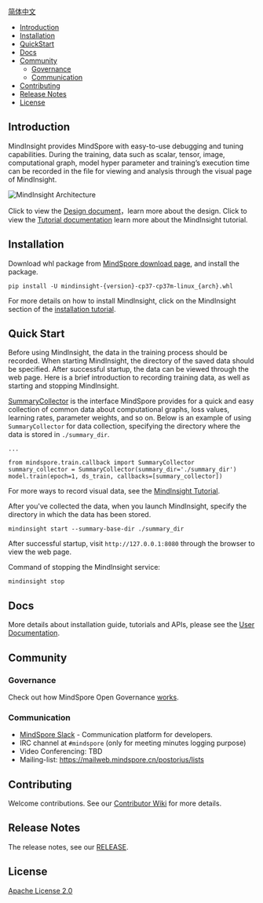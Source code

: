 [简体中文](./README_CN.md)

- [Introduction ](#introduction)
- [Installation](#installation)
- [QuickStart](#quick-start)
- [Docs](#docs)
- [Community](#community)
    - [Governance](#governance)
    - [Communication](#communication)
- [Contributing](#contributing)
- [Release Notes](#release-notes)
- [License](#license)

## Introduction
MindInsight provides MindSpore with easy-to-use debugging and tuning capabilities. During the training, data such as scalar, tensor, image, computational graph, model hyper parameter and training’s execution time can be recorded in the file for viewing and analysis through the visual page of MindInsight.

![MindInsight Architecture](docs/arch.png)

Click to view the [Design document](https://www.mindspore.cn/doc/note/en/master/design.html)，learn more about the design.
Click to view the [Tutorial documentation](https://www.mindspore.cn/tutorial/training/en/master/advanced_use/visualization_tutorials.html) learn more about the MindInsight tutorial.

## Installation
Download whl package from [MindSpore download page](https://www.mindspore.cn/versions/en), and install the package.

```
pip install -U mindinsight-{version}-cp37-cp37m-linux_{arch}.whl
```

For more details on how to install MindInsight, click on the MindInsight section of the [installation tutorial](https://www.mindspore.cn/install/en).

## Quick Start
Before using MindInsight, the data in the training process should be recorded. When starting MindInsight, the directory of the saved data should be specified. After successful startup, the data can be viewed through the web page. Here is a brief introduction to recording training data, as well as starting and stopping MindInsight.

[SummaryCollector](https://www.mindspore.cn/doc/api_python/en/master/mindspore/mindspore.train.html#mindspore.train.callback.SummaryCollector) is the interface MindSpore provides for a quick and easy collection of common data about computational graphs, loss values, learning rates, parameter weights, and so on. Below is an example of using `SummaryCollector` for data collection, specifying the directory where the data is stored in `./summary_dir`.
```
...

from mindspore.train.callback import SummaryCollector
summary_collector = SummaryCollector(summary_dir='./summary_dir')
model.train(epoch=1, ds_train, callbacks=[summary_collector])
```

For more ways to record visual data, see the [MindInsight Tutorial](https://www.mindspore.cn/tutorial/training/en/master/advanced_use/visualization_tutorials.html).

After you've collected the data, when you launch MindInsight, specify the directory in which the data has been stored.
```
mindinsight start --summary-base-dir ./summary_dir
```

After successful startup, visit `http://127.0.0.1:8080` through the browser to view the web page.

Command of stopping the MindInsight service:
```
mindinsight stop
```

## Docs
More details about installation guide, tutorials and APIs, please see the
[User Documentation](https://gitee.com/mindspore/docs).

## Community
### Governance
Check out how MindSpore Open Governance [works](https://gitee.com/mindspore/community/blob/master/governance.md).

### Communication
- [MindSpore Slack](https://join.slack.com/t/mindspore/shared_invite/zt-dgk65rli-3ex4xvS4wHX7UDmsQmfu8w) - Communication platform for developers.
- IRC channel at `#mindspore` (only for meeting minutes logging purpose)
- Video Conferencing: TBD
- Mailing-list: <https://mailweb.mindspore.cn/postorius/lists>

## Contributing
Welcome contributions. See our [Contributor Wiki](https://gitee.com/mindspore/mindspore/blob/master/CONTRIBUTING.md) for
more details.

## Release Notes
The release notes, see our [RELEASE](RELEASE.md).

## License
[Apache License 2.0](LICENSE)

